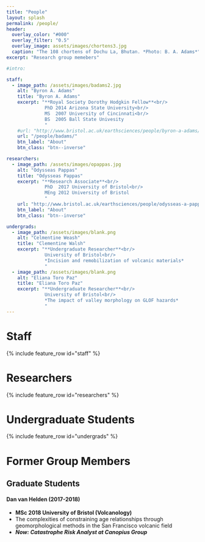 ```yaml
---
title: "People"
layout: splash
permalink: /people/
header:
  overlay_color: "#000"
  overlay_filter: "0.5"
  overlay_image: assets/images/chortens3.jpg
  caption: "The 108 chortens of Dochu La, Bhutan. *Photo: B. A. Adams*"
excerpt: "Research group memebers"

#intro:

staff:
  - image_path: /assets/images/badams2.jpg
    alt: "Byron A. Adams"
    title: "Byron A. Adams"
    excerpt: "**Royal Society Dorothy Hodgkin Fellow**<br/>
              PhD 2014 Arizona State University<br/>
              MS  2007 University of Cincinnati<br/>
              BS  2005 Ball State Univesity
              "
    #url: "http://www.bristol.ac.uk/earthsciences/people/byron-a-adams/index.html"
    url: "/people/badams/"
    btn_label: "About"
    btn_class: "btn--inverse"

researchers:
  - image_path: /assets/images/opappas.jpg
    alt: "Odysseas Pappas"
    title: "Odysseas Pappas"
    excerpt: "**Research Associate**<br/>
              PhD  2017 University of Bristol<br/>
              MEng 2012 University of Bristol
              "
    url: "http://www.bristol.ac.uk/earthsciences/people/odysseas-a-pappas/overview.html"
    btn_label: "About"
    btn_class: "btn--inverse"

undergrads:
  - image_path: /assets/images/blank.png
    alt: "Celmentine Weash"
    title: "Clementine Walsh"
    excerpt: "**Undergraduate Researcher**<br/>
              University of Bristol<br/>
              *Incision and remobilization of volcanic materials*
              "
  - image_path: /assets/images/blank.png
    alt: "Eliana Toro Paz"
    title: "Eliana Toro Paz"
    excerpt: "**Undergraduate Researcher**<br/>
              University of Bristol<br/>
              *The impact of valley morphology on GLOF hazards*
              "
---
```




# Staff

{% include feature_row id="staff" %}

# Researchers

{% include feature_row id="researchers" %}

# Undergraduate Students

{% include feature_row id="undergrads" %}


# Former Group Members

## Graduate Students

#### Dan van Helden (2017-2018)
* **MSc 2018 University of Bristol (Volcanology)**
* The complexities of constraining age relationships through geomorphological methods in the San Francisco volcanic field
* ***Now: Catastrophe Risk Analyst at Canopius Group***
